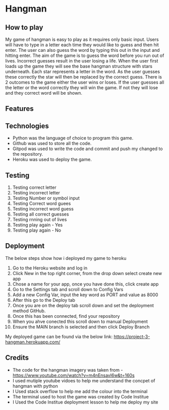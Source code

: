 # Hangman
## How to play
My game of hangman is easy to play as it requires only basic input. Users will have to type in a letter each time they would like to guess and then hit enter. The user can also guess the word by typing this out in the input and hitting enter. 
The aim of the game is to guess the word before you run out of lives. Incorrect guesses result in the user losing a life. 
When the user first loads up the game they will see the base hangman structure with stars underneath. Each star represents a letter in the word. As the user guesses these correctly the star will then be replaced by the correct guess. There is 2 outcomes to the game either the user wins or loses. If the user guesses all the letter or the word correctly they will win the game. If not they will lose and they correct word will be shown. 

## Features

## Technologies
* Python was the language of choice to program this game. 
* Github was used to store all the code.
* Gitpod was used to write the code and commit and push my changed to the repository. 
* Heroku was used to deploy the game.

## Testing 
1. Testing correct letter 
2. Testing incorrect letter 
3. Testing Number or symbol input
4. Testing Correct word guees 
5. Testing incorrect word guess 
6. Testing all correct guesses 
7. Testing rnning out of lives
8. Testing play again - Yes
9. Testing play again - No 

## Deployment 
The below steps show how i deployed my game to heroku
1. Go to the Heroku website and log in
2. Click New in the top right corner, from the drop down select create new app
3. Chose a name for your app, once you have done this, click create app
4. Go to the Settings tab and scroll down to Config Vars
5. Add a new Config Var, input the key word as PORT and value as 8000
6. After this go to the Deploy tab
7. Once you are on the deploy tab scroll down and set the deployment method GitHub. 
8. Once this has been connected, find your repository
9. When you ahve conected this scroll down to manual Deployment 
10. Ensure the MAIN branch is selected and then click Deploy Branch

My deployed game can be found via the below link:
https://project-3-hangman.herokuapp.com/ 

## Credits
* The code for the hangman imagery was taken from - https://www.youtube.com/watch?v=m4nEnsavl6w&t=160s
* I used mutiple youtube vidoes to help me understand the concpet of hangman with python 
* I Used stack overflow to help me add the colour into the terminal 
* The terminal used to host the game was created by Code Institue 
* I Used the Code Institue deployment lesson to help me deploy my site
